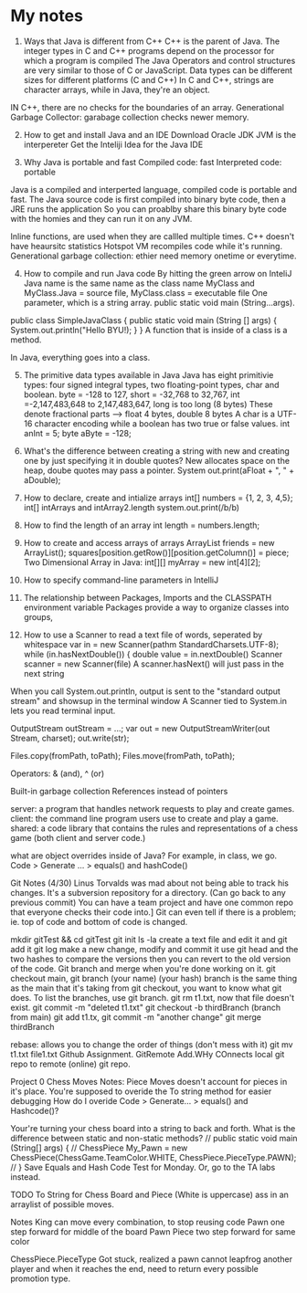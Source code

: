 # My notes
1. Ways that Java is different from C++
C++ is the parent of Java.
The integer types in C and C++ programs depend on the processor for which a program is compiled
The Java Operators and control structures are very similar to those of C or JavaScript.
Data types can be different sizes for different platforms (C and C++)
In C and C++, strings are character arrays, while in Java, they're an object.

IN C++, there are no checks for the boundaries of an array.
Generational Garbage Collector: garabage collection checks newer memory.

2. How to get and install Java and an IDE
Download Oracle JDK
JVM is the interpereter
Get the Inteliji Idea for the Java IDE

3. Why Java is portable and fast
Compiled code: fast
Interpreted code: portable

Java is a compiled and interperted language, compiled code is portable and fast.
The Java source code is first compiled into binary byte code, then a JRE runs the application
So you can proablby share this binary byte code with the homies and they can run it on any JVM.

Inline functions, are used when they are callled multiple times.
C++ doesn't have heaursitc statistics
Hotspot VM recompiles code while it's running.
Generational garbage collection: 
ethier need memory onetime or everytime.

4. How to compile and run Java code
By hitting the green arrow on InteliJ
Java name is the same name as the class name MyClass and MyClass.Java = source file, MyClass.class = executable file
One parameter, which is a string array.
public static void main (String...args).

public class SimpleJavaClass {
	public static void main (String [] args) {
		System.out.println("Hello BYU!);
	}
}
A function that is inside of a class is a method.



In Java, everything goes into a class. 

5. The primitive data types available in Java
Java has eight primitivie types: four signed integral types, two floating-point types, char and boolean.
byte = -128 to 127, short = -32,768 to 32,767, int =-2,147,483,648 to 2,147,483,647, long is too long (8 bytes)
These denote fractional parts --> float 4 bytes, double 8 bytes 
A char is a UTF-16 character encoding while a boolean has two true or false values.
int anInt = 5; byte aByte = -128; 

6. What's the difference between creating a string
with new and creating one by just specifying it in double quotes?
New allocates space on the heap, doube quotes may pass a pointer.
System out.print(aFloat + ", " + aDouble);

7. How to declare, create and intialize arrays
int[] numbers = {1, 2, 3, 4,5};
int[] intArrays and intArray2.length
system.out.print(/b/b)


8. How to find the length of an array
int length = numbers.length;

9. How to create and access arrays of arrays
ArrayList<String> friends = new ArrayList<String>();
squares[position.getRow()][position.getColumn()] = piece;
Two Dimensional Array in Java: int[][] myArray = new int[4][2];

10. How to specify command-line parameters in IntelliJ
11. The relationship between Packages, Imports and the CLASSPATH environment variable
Packages provide a way to organize classes into groups, 

12. How to use a Scanner to read a text file of words, seperated by whitespace 
var in = new Scanner(pathm StandardCharsets.UTF-8);
while (in.hasNextDouble()) {
double value = in.nextDouble()
Scanner scanner = new Scanner(file)
A scanner.hasNext() will just pass in the next string 

When you call System.out.println, output is sent to the "standard output stream" and showsup in the terminal window
A Scanner tied to System.in lets you read terminal input.

OutputStream outStream = ...;
var out = new OutputStreamWriter(out Stream, charset);
out.write(str);

Files.copy(fromPath, toPath);
Files.move(fromPath, toPath);

Operators: & (and), ^ (or)

Built-in garbage collection
References instead of pointers

server: a program that handles network requests to play and create games.
client: the command line program users use to create and play a game.
shared: a code library that contains the rules and representations of a chess game (both client and server code.)

what are object overrides inside of Java?
For example, in class, we go. Code > Generate ... > equals() and hashCode()

Git Notes (4/30)
Linus Torvalds was mad about not being able to track his changes.
It's a subversion repository for a directory. (Can go back to any previous commit)
You can have a team project and have one common repo that everyone checks their code into.]
Git can even tell if there is a problem; ie. top of code and bottom of code is changed.

mkdir gitTest && cd gitTest
git init
ls -la
create a text file and edit it and git add it
git log
make a new change, modify and commit it
use git head and the two hashes to compare the versions
then you can revert to the old version of the code.
Git branch and merge when you're done working on it. 
git checkout main, git branch (your name) (your hash)
branch is the same thing as the main that it's taking from
git checkout, you want to know what git does. 
To list the branches, use git branch.
git rm t1.txt, now that file doesn't exist. 
git commit -m "deleted t1.txt"
git checkout -b thirdBranch (branch from main)
git add t1.tx, git commit -m "another change"
git merge thirdBranch

rebase: allows you to change the order of things (don't mess with it)
git mv t1.txt file1.txt
Github Assignment. GitRemote Add.WHy COnnects local git repo to remote (online) git repo.

Project 0 Chess Moves Notes:
Piece Moves doesn't account for pieces in it's place.
You're supposed to overide the To string method for easier debugging
How do I overide Code > Generate... > equals() and Hashcode()?

Your're turning your chess board into a string to back and forth.
What is the difference between static and non-static methods?
//    public static void main (String[] args) {
//       ChessPiece My_Pawn = new ChessPiece(ChessGame.TeamColor.WHITE, ChessPiece.PieceType.PAWN);
//    }
Save Equals and Hash Code Test for Monday. Or, go to the TA labs instead.

TODO
To String for Chess Board and Piece (White is uppercase)
ass in an arraylist of possible moves.

Notes
King can move every combination, to stop reusing code
Pawn one step forward for middle of the board
Pawn Piece two step forward for same color 

ChessPiece.PieceType
Got stuck, realized a pawn cannot leapfrog another player and when it reaches the end, need to return every possible promotion type.
